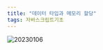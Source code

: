 ```yaml
---
title: "데이터 타입과 메모리 할당"
tags: 자바스크립트기초
---
```


![20230106](https://user-images.githubusercontent.com/85566273/211022291-3a629230-ac5d-44b9-ac03-5e7f64cf75d7.jpeg)
